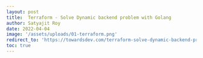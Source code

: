 ```yaml
---
layout: post
title:  Terraform - Solve Dynamic backend problem with Golang
author: Satyajit Roy
date: 2022-04-04
image: '/assets/uploads/01-terraform.png'
redirect_to: 'https://towardsdev.com/terraform-solve-dynamic-backend-problem-with-golang-85d381bc48b5/'
toc: true
---
```

